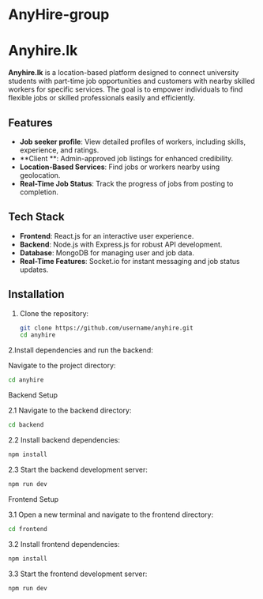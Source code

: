 # AnyHire-group
 
# Anyhire.lk

**Anyhire.lk** is a location-based platform designed to connect university students with part-time job opportunities and customers with nearby skilled workers for specific services. The goal is to empower individuals to find flexible jobs or skilled professionals easily and efficiently.

## Features
- **Job seeker profile**: View detailed profiles of workers, including skills, experience, and ratings.
- **Client **: Admin-approved job listings for enhanced credibility.
- **Location-Based Services**: Find jobs or workers nearby using geolocation.
- **Real-Time Job Status**: Track the progress of jobs from posting to completion.

## Tech Stack
- **Frontend**: React.js for an interactive user experience.
- **Backend**: Node.js with Express.js for robust API development.
- **Database**: MongoDB for managing user and job data.
- **Real-Time Features**: Socket.io for instant messaging and job status updates.

## Installation
1. Clone the repository:
   ```bash
   git clone https://github.com/username/anyhire.git
   cd anyhire

2.Install dependencies and run the backend:

 Navigate to the project directory:

 ```bash
cd anyhire
 ```
Backend Setup

2.1 Navigate to the backend directory:

 ```bash
cd backend
 ```
2.2 Install backend dependencies:
 ```bash
npm install
 ```
2.3 Start the backend development server:
 ```bash
npm run dev
 ```
Frontend Setup

3.1 Open a new terminal and navigate to the frontend directory:
 ```bash
cd frontend
 ```
3.2 Install frontend dependencies:
 ```bash
npm install
 ```
3.3 Start the frontend development server:
 ```bash
npm run dev
 ```
